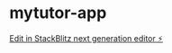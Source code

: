# mytutor-app

[Edit in StackBlitz next generation editor ⚡️](https://stackblitz.com/~/github.com/jaldiniyou/mytutor-app)